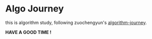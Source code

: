 # Algo Journey

this is algorithm study, following zuochengyun's [algorithm-journey](https://github.com/algorithmzuo/algorithm-journey).

**HAVE A GOOD TIME !**
